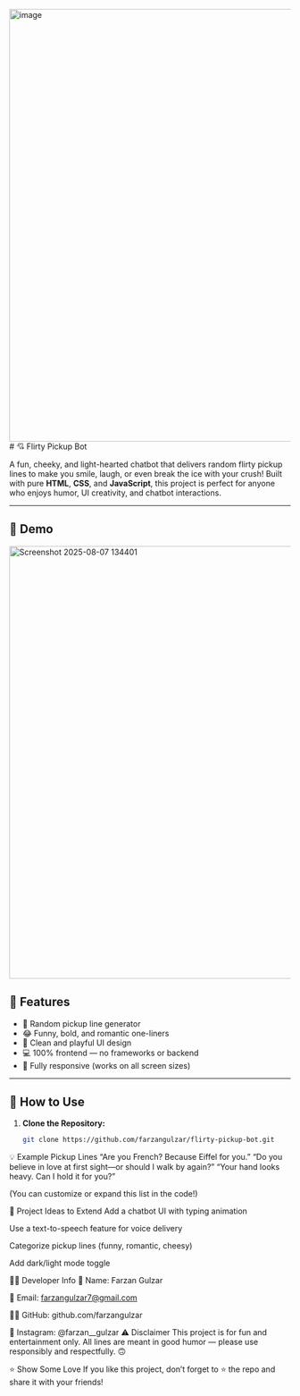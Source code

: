 <img width="882" height="774" alt="image" src="https://github.com/user-attachments/assets/7e5767ab-5b59-4cc3-a7c8-eb35eb65f4e9" /># 💘 Flirty Pickup Bot

A fun, cheeky, and light-hearted chatbot that delivers random flirty pickup lines to make you smile, laugh, or even break the ice with your crush! Built with pure **HTML**, **CSS**, and **JavaScript**, this project is perfect for anyone who enjoys humor, UI creativity, and chatbot interactions.

---

## 📸 Demo

<img width="882" height="774" alt="Screenshot 2025-08-07 134401" src="https://github.com/user-attachments/assets/da9a0372-943a-4021-9d88-8f7e2cb108a1" />


## 🎯 Features

- 💬 Random pickup line generator
- 😂 Funny, bold, and romantic one-liners
- 🌈 Clean and playful UI design
- 💻 100% frontend — no frameworks or backend
- 📱 Fully responsive (works on all screen sizes)

---

## 🚀 How to Use

1. **Clone the Repository:**
   ```bash
   git clone https://github.com/farzangulzar/flirty-pickup-bot.git
💡 Example Pickup Lines
“Are you French? Because Eiffel for you.”
“Do you believe in love at first sight—or should I walk by again?”
“Your hand looks heavy. Can I hold it for you?”

(You can customize or expand this list in the code!)

📌 Project Ideas to Extend
Add a chatbot UI with typing animation

Use a text-to-speech feature for voice delivery

Categorize pickup lines (funny, romantic, cheesy)

Add dark/light mode toggle

🧑‍💻 Developer Info
👤 Name: Farzan Gulzar

📧 Email: farzangulzar7@gmail.com

🧑‍💻 GitHub: github.com/farzangulzar

📸 Instagram: @farzan__gulzar
⚠️ Disclaimer
This project is for fun and entertainment only. All lines are meant in good humor — please use responsibly and respectfully. 🙃

⭐️ Show Some Love
If you like this project, don’t forget to ⭐️ the repo and share it with your friends!
